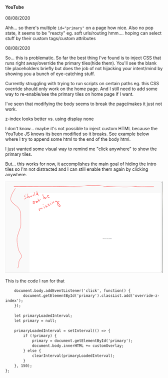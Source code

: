 #### YouTube

08/08/2020

Ahh... so there's multiple `id="primary"` on a page how nice.
Also no pop state, it seems to be "reacty" eg. soft urls/routing
hmm.... hoping can select stuff by their custom tags/custom attributes

08/08/2020

So... this is problematic. So far the best thing I've found is to inject CSS that runs right away/override the primary tiles(hide them). You'll see the blank tile placeholders briefly but does the job of not hijacking your intent/mind by showing you a bunch of eye-catching stuff.

Currently struggling with trying to run scripts on certain paths eg. this CSS override should only work on the home page. And I still need to add some way to re-enable/see the primary tiles on home page if I want.

I've seen that modifying the body seems to break the page/makes it just not work.

z-index looks better vs. using display none

I don't know... maybe it's not possible to inject custom HTML because the YouTube JS knows its been modified so it breaks. See example below where I try to append some html to the end of the body html.

I just wanted some visual way to remind me "click anywhere" to show the primary tiles.

But... this works for now, it accomplishes the main goal of hiding the intro tiles so I'm not distracted and I can still enable them again by clicking anywhere.

![fail to inject custom HTML](./YouTube-inject-custom-html-fails.PNG)

This is the code I ran for that

```window.onload = () => {
    document.body.addEventListener('click', function() {
        document.getElementById('primary').classList.add('override-z-index');
    });

    let primaryLoadedInterval;
    let primary = null;

    primaryLoadedInterval = setInterval(() => {
        if (!primary) {
            primary = document.getElementById('primary');
            document.body.innerHTML += customOverlay;
        } else {
            clearInterval(primaryLoadedInterval);
        }
    }, 150);
};
```
